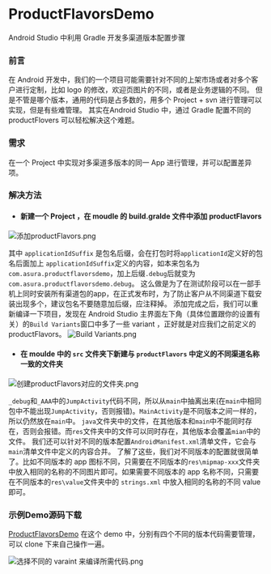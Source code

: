 # ProductFlavorsDemo
Android Studio 中利用 Gradle 开发多渠道版本配置步骤

### 前言
在 Android 开发中，我们的一个项目可能需要针对不同的上架市场或者对多个客户进行定制，比如 logo 的修改，欢迎页图片的不同，或者是业务逻辑的不同。
但是不管是哪个版本，通用的代码是占多数的，用多个 Project + svn 进行管理可以实现，但是有些难管理。
其实在Android Studio 中，通过 Gradle 配置不同的 productFlovers 可以轻松解决这个难题。

### 需求
在一个 Project 中实现对多渠道多版本的同一 App 进行管理，并可以配置差异项。

### 解决方法
* #### 新建一个 Project ，在 moudle 的 build.gralde 文件中添加 productFlavors
![添加productFlavors.png](http://upload-images.jianshu.io/upload_images/1981083-01e3aceb9ae0470b.png?imageMogr2/auto-orient/strip%7CimageView2/2/w/1240)

其中 ```applicationIdSuffix``` 是包名后缀，会在打包时将```applicationId```定义好的包名后面加上  ```applicationIdSuffix```定义的内容，如本来包名为```com.asura.productflavorsdemo```，加上后缀```.debug```后就变为```com.asura.productflavorsdemo.debug```。
这么做是为了在测试阶段可以在一部手机上同时安装所有渠道包的app，在正式发布时，为了防止客户从不同渠道下载安装出现多个，建议包名不要随意加后缀，应注释掉。
添加完成之后，我们可以重新编译一下项目，发现在 Android Studio 主界面左下角（具体位置跟你的设置有关）的```Build Variants```窗口中多了一些 variant ，正好就是对应我们之前定义的 productFlavors。
![Build Variants.png](http://upload-images.jianshu.io/upload_images/1981083-e731ae6b06e21f67.png?imageMogr2/auto-orient/strip%7CimageView2/2/w/1240)

* #### 在 moulde 中的 ```src``` 文件夹下新建与 ```productFlavors``` 中定义的不同渠道名称一致的文件夹

![创建productFlavors对应的文件夹.png](http://upload-images.jianshu.io/upload_images/1981083-e80526b8c0a9e6c7.png?imageMogr2/auto-orient/strip%7CimageView2/2/w/1240)

```_debug```和```_AAA```中的```JumpActivity```代码不同，所以从```main```中抽离出来(在```main```中相同包中不能出现```JumpActivity```，否则报错)。```MainActivity```是不同版本之间一样的，所以仍然放在```main```中。
```java```文件夹中的文件，在其他版本和```main```中不能同时存在，否则会报错。而```res```文件夹中的文件可以同时存在，其他版本会覆盖```mian```中的文件。
我们还可以针对不同的版本配置```AndroidManifest.xml```清单文件，它会与```main```清单文件中定义的内容合并。
了解了这些，我们对不同版本的配置就很简单了。比如不同版本的 app 图标不同，只需要在不同版本的```res\mipmap-xxx```文件夹中放入相同的名称的不同图片即可。如果需要不同版本的 app 名称不同，只需要在不同版本的```res\value```文件夹中的 ```strings.xml``` 中放入相同的名称的不同 value 即可。

### 示例Demo源码下载
[ProductFlavorsDemo](https://github.com/qq709238339/ProductFlavorsDemo)
在这个 demo 中，分别有四个不同的版本代码需要管理，可以 clone 下来自己操作一遍。

![选择不同的 varaint 来编译所需代码.png](http://upload-images.jianshu.io/upload_images/1981083-9ca55c9cd7531afc.png?imageMogr2/auto-orient/strip%7CimageView2/2/w/1240)

